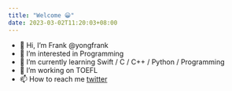 ```yaml
---
title: "Welcome 😀"
date: 2023-03-02T11:20:03+08:00
---
```


<!-- https://github.com/DavidAnson/markdownlint -->
<!-- markdownlint-disable MD033 -->

- 👋 Hi, I’m Frank @yongfrank
- 👀 I’m interested in Programming
- 🌱 I’m currently learning Swift / C / C++ / Python /  Programming
- 💞️ I’m working on TOEFL
- 📫 How to reach me [twitter](https://twitter.com/cyongfrank)
